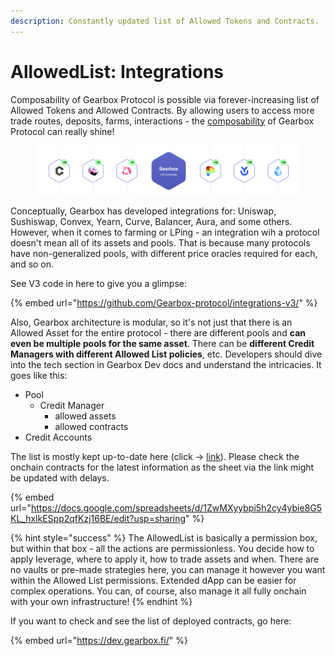```yaml
---
description: Constantly updated list of Allowed Tokens and Contracts.
---
```


# AllowedList: Integrations

Composability of Gearbox Protocol is possible via forever-increasing list of Allowed Tokens and Allowed Contracts. By allowing users to access more trade routes, deposits, farms, interactions - the [composability](../../../what-can-you-do-with-leverage-2.0.md) of Gearbox Protocol can really shine!&#x20;

<figure><img src="../../../.gitbook/assets/gearbox integrations.png" alt=""><figcaption></figcaption></figure>

Conceptually, Gearbox has developed integrations for: Uniswap, Sushiswap, Convex, Yearn, Curve, Balancer, Aura, and some others. However, when it comes to farming or LPing - an integration wih a protocol doesn't mean all of its assets and pools. That is because many protocols have non-generalized pools, with different price oracles required for each, and so on.

See V3 code in here to give you a glimpse:&#x20;

{% embed url="https://github.com/Gearbox-protocol/integrations-v3/" %}

Also, Gearbox architecture is modular, so it's not just that there is an Allowed Asset for the entire protocol - there are different pools and **can even be multiple pools for the same asset**. There can be **different Credit Managers with different Allowed List policies**, etc. Developers should dive into the tech section in Gearbox Dev docs and understand the intricacies. It goes like this:

* Pool
  * Credit Manager
    * allowed assets
    * allowed contracts
* Credit Accounts

The list is mostly kept up-to-date here (click -> [link](https://docs.google.com/spreadsheets/d/1ZwMXyybpi5h2cy4ybie8G5KL\_hxlkESpp2qfKzj16BE/edit?usp=sharing)). Please check the onchain contracts for the latest information as the sheet via the link might be updated with delays.

{% embed url="https://docs.google.com/spreadsheets/d/1ZwMXyybpi5h2cy4ybie8G5KL_hxlkESpp2qfKzj16BE/edit?usp=sharing" %}

{% hint style="success" %}
The AllowedList is basically a permission box, but within that box - all the actions are permissionless. You decide how to apply leverage, where to apply it, how to trade assets and when. There are no vaults or pre-made strategies here, you can manage it however you want within the Allowed List permissions. Extended dApp can be easier for complex operations. You can, of course, also manage it all fully onchain with your own infrastructure!
{% endhint %}

If you want to check and see the list of deployed contracts, go here:

{% embed url="https://dev.gearbox.fi/" %}
